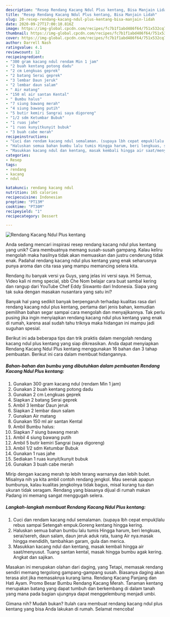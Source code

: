 ```yaml
---
description: "Resep Rendang Kacang Ndul Plus kentang, Bisa Manjain Lidah"
title: "Resep Rendang Kacang Ndul Plus kentang, Bisa Manjain Lidah"
slug: 20-resep-rendang-kacang-ndul-plus-kentang-bisa-manjain-lidah
date: 2020-09-27T17:00:10.816Z
image: https://img-global.cpcdn.com/recipes/fc7b1f1abd486f64/751x532cq70/rendang-kacang-ndul-plus-kentang-foto-resep-utama.jpg
thumbnail: https://img-global.cpcdn.com/recipes/fc7b1f1abd486f64/751x532cq70/rendang-kacang-ndul-plus-kentang-foto-resep-utama.jpg
cover: https://img-global.cpcdn.com/recipes/fc7b1f1abd486f64/751x532cq70/rendang-kacang-ndul-plus-kentang-foto-resep-utama.jpg
author: Darrell Nash
ratingvalue: 4.1
reviewcount: 12
recipeingredient:
- "300 gram kacang ndul rendam Min 1 jam"
- "2 buah kentang potong dadu"
- "2 cm Lengkuas geprek"
- "2 batang Serai geprek"
- "3 lembar Daun jeruk"
- "2 lembar daun salam"
- " Air matang"
- "150 ml air santan Kental"
- " Bumbu halus"
- "7 siung bawang merah"
- "4 siung bawang putih"
- "5 butir kemiri Sangrai saya digoreng"
- "1/2 sdm Ketumbar Bubuk"
- "1 ruas jahe"
- "1 ruas kunyitkunyit bubuk"
- "3 buah cabe merah"
recipeinstructions:
- "Cuci dan rendam kacang ndul semalaman. (supaya lbh cepat empuk)lalu rebus sampai Setengah empuk.Goreng kentang hingga kering."
- "Haluskan semua bahan bumbu lalu tumis Hingga harum, beri lengkuas, serai/sereh, daun salam, daun jeruk aduk rata, tuang Air nya.masak hingga mendidih, tambahkan garam, gula dan merica."
- "Masukkan kacang ndul dan kentang, masak kembali hingga air saat/menyusut. Tuang santan kental, masak hingga bumbu agak kering. Angkat dan sajikan."
categories:
- Resep
tags:
- rendang
- kacang
- ndul

katakunci: rendang kacang ndul 
nutrition: 165 calories
recipecuisine: Indonesian
preptime: "PT13M"
cooktime: "PT30M"
recipeyield: "1"
recipecategory: Dessert

---
```



![Rendang Kacang Ndul Plus kentang](https://img-global.cpcdn.com/recipes/fc7b1f1abd486f64/751x532cq70/rendang-kacang-ndul-plus-kentang-foto-resep-utama.jpg)

Anda sedang mencari inspirasi resep rendang kacang ndul plus kentang yang unik? Cara membuatnya memang susah-susah gampang. Kalau keliru mengolah maka hasilnya tidak akan memuaskan dan justru cenderung tidak enak. Padahal rendang kacang ndul plus kentang yang enak seharusnya punya aroma dan cita rasa yang mampu memancing selera kita.

Rendang itu banyak versi ya Guys, yang jelas ini versi saya. Hi Semua, Video kali ni mmg special, sbb Che Nom belajar cara buat sambal kering dan rangup dari YouTube Chef Eddy Siswanto dari Indonesia. Siapa yang tak suka dengan masakan nusantara yang satu ini?

Banyak hal yang sedikit banyak berpengaruh terhadap kualitas rasa dari rendang kacang ndul plus kentang, pertama dari jenis bahan, kemudian pemilihan bahan segar sampai cara mengolah dan menyajikannya. Tak perlu pusing jika ingin menyiapkan rendang kacang ndul plus kentang yang enak di rumah, karena asal sudah tahu triknya maka hidangan ini mampu jadi suguhan spesial.


Berikut ini ada beberapa tips dan trik praktis dalam mengolah rendang kacang ndul plus kentang yang siap dikreasikan. Anda dapat menyiapkan Rendang Kacang Ndul Plus kentang menggunakan 16 bahan dan 3 tahap pembuatan. Berikut ini cara dalam membuat hidangannya.

<!--inarticleads1-->

##### Bahan-bahan dan bumbu yang dibutuhkan dalam pembuatan Rendang Kacang Ndul Plus kentang:

1. Gunakan 300 gram kacang ndul (rendam Min 1 jam)
1. Gunakan 2 buah kentang potong dadu
1. Gunakan 2 cm Lengkuas geprek
1. Siapkan 2 batang Serai geprek
1. Ambil 3 lembar Daun jeruk
1. Siapkan 2 lembar daun salam
1. Gunakan  Air matang
1. Gunakan 150 ml air santan Kental
1. Ambil  Bumbu halus:
1. Siapkan 7 siung bawang merah
1. Ambil 4 siung bawang putih
1. Ambil 5 butir kemiri Sangrai (saya digoreng)
1. Ambil 1/2 sdm Ketumbar Bubuk
1. Gunakan 1 ruas jahe
1. Sediakan 1 ruas kunyit/kunyit bubuk
1. Gunakan 3 buah cabe merah


Mirip dengan kacang merah tp lebih terang warnanya dan lebih bulet. Misalnya nih ya kita ambil contoh rendang jengkol. Mau seenak apapun bumbunya, kalau kualitas jengkolnya tidak bagus, misal kurang tua dan ukuran tidak seragam. Rendang yang biasanya dijual di rumah makan Padang ini memang sangat menggugah selera. 

<!--inarticleads2-->

##### Langkah-langkah membuat Rendang Kacang Ndul Plus kentang:

1. Cuci dan rendam kacang ndul semalaman. (supaya lbh cepat empuk)lalu rebus sampai Setengah empuk.Goreng kentang hingga kering.
1. Haluskan semua bahan bumbu lalu tumis Hingga harum, beri lengkuas, serai/sereh, daun salam, daun jeruk aduk rata, tuang Air nya.masak hingga mendidih, tambahkan garam, gula dan merica.
1. Masukkan kacang ndul dan kentang, masak kembali hingga air saat/menyusut. Tuang santan kental, masak hingga bumbu agak kering. Angkat dan sajikan.


Masakan ini merupakan olahan dari daging, yang Tetapi, memasak rendang sendiri memang tergolong gampang-gampang susah. Biasanya daging akan terasa alot jika memasaknya kurang lama. Rendang Kacang Panjang dan Hati Ayam. Promo Besar Bumbu Rendang Kacang Merah. Tanaman kentang merupakan batang yang dapat tumbuh dan berkembang di dalam tanah yang mana pada bagian ujungnya dapat menggelembung menjadi umbi. 

Gimana nih? Mudah bukan? Itulah cara membuat rendang kacang ndul plus kentang yang bisa Anda lakukan di rumah. Selamat mencoba!
